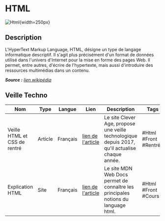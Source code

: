 # HTML

![Html](https://upload.wikimedia.org/wikipedia/commons/6/61/HTML5_logo_and_wordmark.svg){width=250px}

## Description
L'HyperText Markup Language, HTML, désigne un type de langage informatique descriptif. Il s'agit plus précisément d'un format de données utilisé dans l'univers d'Internet pour la mise en forme des pages Web. Il permet, entre autres, d'écrire de l'hypertexte, mais aussi d'introduire des ressources multimédias dans un contenu.

_**Source :** [lien wikipédia](https://fr.wikipedia.org/wiki/Hypertext_Markup_Language)_

## Veille Techno
Nom  | Type  | Langue | Lien | Description | Tags | Note
------|-------|--------|------|-------------|------|------
Veille HTML et CSS de rentré | Article | Français | [lien de l'article](https://www.clever-age.com/veille-html-et-css-de-rentree/) | Le site Clever Age, propose une veille technologique depuis 2017, qu'il actualise chaque année. |#Html #Front #Rentrée | 4/5
Explication HTML | Site | Français | [lien de l'article](https://developer.mozilla.org/fr/docs/Web/HTML) | Le site MDN Web Docs permet de connaître les principales notions du language html. |#Html #Front #Cours | 5/5
